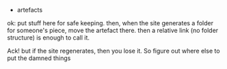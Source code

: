 - artefacts

ok: put stuff here for safe keeping. then, when the site generates a folder for someone's piece, move the artefact there. then a relative link (no folder structure) is enough to call it.


Ack! but if the site regenerates, then you lose it. So figure out where else to put the damned things
